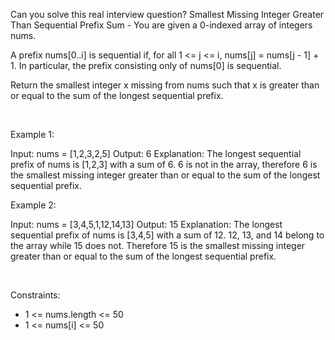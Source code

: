 Can you solve this real interview question? Smallest Missing Integer Greater Than Sequential Prefix Sum - You are given a 0-indexed array of integers nums.

A prefix nums[0..i] is sequential if, for all 1 <= j <= i, nums[j] = nums[j - 1] + 1. In particular, the prefix consisting only of nums[0] is sequential.

Return the smallest integer x missing from nums such that x is greater than or equal to the sum of the longest sequential prefix.

 

Example 1:


Input: nums = [1,2,3,2,5]
Output: 6
Explanation: The longest sequential prefix of nums is [1,2,3] with a sum of 6. 6 is not in the array, therefore 6 is the smallest missing integer greater than or equal to the sum of the longest sequential prefix.


Example 2:


Input: nums = [3,4,5,1,12,14,13]
Output: 15
Explanation: The longest sequential prefix of nums is [3,4,5] with a sum of 12. 12, 13, and 14 belong to the array while 15 does not. Therefore 15 is the smallest missing integer greater than or equal to the sum of the longest sequential prefix.


 

Constraints:

 * 1 <= nums.length <= 50
 * 1 <= nums[i] <= 50